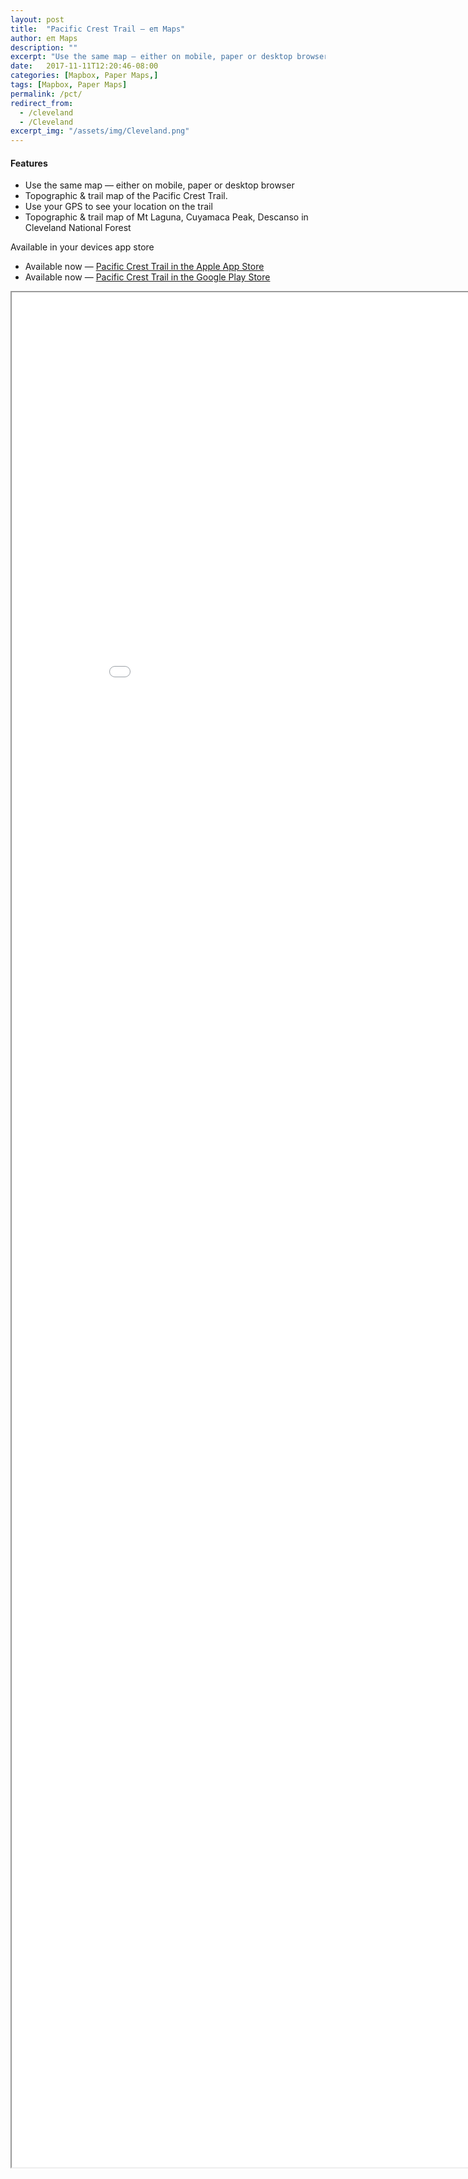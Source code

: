 ```yaml
---
layout: post
title:  "Pacific Crest Trail — eπ Maps"
author: eπ Maps
description: ""
excerpt: "Use the same map — either on mobile, paper or desktop browser"
date:   2017-11-11T12:20:46-08:00
categories: [Mapbox, Paper Maps,]
tags: [Mapbox, Paper Maps]
permalink: /pct/
redirect_from:
  - /cleveland
  - /Cleveland
excerpt_img: "/assets/img/Cleveland.png"
---
```


#### Features
* Use the same map — either on mobile, paper or desktop browser
* Topographic & trail map of the Pacific Crest Trail.
* Use your GPS to see your location on the trail
* Topographic & trail map of Mt Laguna, Cuyamaca Peak, Descanso in Cleveland National Forest

Available in your devices app store

* Available now — [Pacific Crest Trail in the Apple App Store][ios]
* Available now — [Pacific Crest Trail in the Google Play Store][android]

<iframe allowfullscreen="true" mozallowfullscreen="true" webkitallowfullscreen="true"
  style="height: 75vh; width: 95vw;"
  src="/epi-maps.html?t=Cleveland&Z=14.9&style=omt-cje6px7vc06l22rpeiph7d85s&w=-116.894531&s=32.546813&e=-116.367188&n=33.302986&authkey=278314/#12/32.84249/-116.50334">
  <p>Your browser does not support iframes.</p>
</iframe>


[ios]:      https://itunes.apple.com/us/app/cleveland-national-forest-eπ-maps/id1255405263?mt=8
[android]:  https://play.google.com/store/apps/details?id=com.roblabs.papermaps.usfs.cleveland

[tsg]:  http://www.timestampgenerator.com
